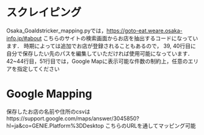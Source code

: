 # スクレイピング
Osaka_Goaldstricker_mapping.pyでは，https://goto-eat.weare.osaka-info.jp/#about
こちらのサイトの検索画面からお店を抽出するコードになっています．
時期によっては追加でお店が登録されることもあるので，
39, 40行目に自分で保存したい先のパスを編集していただければ使用可能になっています．
42~44行目，51行目では，Google Mapに表示可能な件数の制約上，任意のエリアを指定してください

# Google Mapping
保存したお店の名前や住所のcsvはhttps://support.google.com/maps/answer/3045850?hl=ja&co=GENIE.Platform%3DDesktop
こちらのURLを通してマッピング可能
